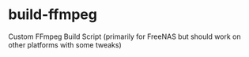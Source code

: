 # build-ffmpeg
Custom FFmpeg Build Script (primarily for FreeNAS but should work on other platforms with some tweaks)
